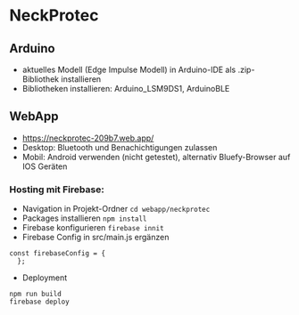 # NeckProtec

## Arduino

- aktuelles Modell (Edge Impulse Modell) in Arduino-IDE als .zip-Bibliothek installieren
- Bibliotheken installieren: Arduino_LSM9DS1, ArduinoBLE

## WebApp

- https://neckprotec-209b7.web.app/
- Desktop: Bluetooth und Benachichtigungen zulassen
- Mobil: Android verwenden (nicht getestet), alternativ Bluefy-Browser auf IOS Geräten

### Hosting mit Firebase:

- Navigation in Projekt-Ordner
`cd webapp/neckprotec`
- Packages installieren
`npm install`
- Firebase konfigurieren
`firebase innit`
- Firebase Config in src/main.js ergänzen
```
const firebaseConfig = {
  };
```
- Deployment
```
npm run build
firebase deploy
```


